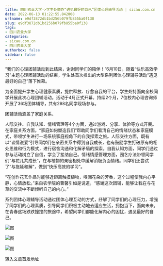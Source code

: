 ```yaml
---
title: 四川农业大学->学生处举办“遇见最好的自己”团体心理辅导活动 | sicau.com.cn
date: 2022-06-13 01:22:55.842008
urlname: e9df3872db1bd256b079fb855ba0f138
slug: e9df3872db1bd256b079fb855ba0f138
tags: 
- 四川农业大学
categories:
- sicau.com.cn
- 四川农业大学
authorbox: false
sidebar: false
---
```

“我们的心理团辅活动到此结束，谢谢同学们的陪伴！”6月10日，随着“快乐高效学习”主题心理团辅活动的结束，学生处首次推出的大型系列团体心理辅导活动“遇见最好的自己”落下帷幕。

为全面提升学生心理健康素质，提供释放、疗愈自我的平台，学生处特面向全校同学开展此次心理团辅活动。活动于4月正式开幕，持续2个月，7位校内心理咨询师开展了36场团体辅导，共有298名同学现场参与。

团辅活动涵盖了家庭关系、
<!--more-->
人际交往、自我认知、情绪管理等4个方面，通过游戏、分享、体验等方式开展。在家庭关系方面，“家庭如何塑造我们”帮助同学们看清自己的情绪状态和家庭模式，带领学生进行一场系统家庭视角下的自我探索之旅。人际交往方面，既有以“谈情说爱”引导同学们在亲密关系中得到自我成长，也有鼓励学生打破原有的相处思维和行为模式，进行宿舍沟通和化解矛盾的探索。自我认知方面，同学们通过参与活动树立了自信，学会了接纳自己。情绪情感管理方面，园艺疗法带领同学们“与花儿共成长”，在与植物的亲密相处中缓解消极负面情绪。同学们还尝试了“与拖延和解”，做到“快乐高效的学习”。

“在创作花艺作品时能够近距离触摸植物，嗅闻花朵的芳香，这个过程使我内心平静，心情放松。”来自农学院的曹馨引如是说道，“感谢这次团辅，能够让我在与花草的交流中不断倾听自己的内心。”

系列团体心理辅导活动通过团体心理互动的方式，纾解了同学们的心理压力，增强了同学们的心理素质，引导同学们积极主动地去适应生活，拥抱当下，面向未来。在青春这场跌跌撞撞的旅途中，希望同学们都能化解内心的困扰，遇见最好的自己。

![图](https://news.sicau.edu.cn/__local/2/B6/9C/FA52ED0C5D6CE9F1AD8F73570D8_4D63D933_11858.jpg)

![图](https://news.sicau.edu.cn/__local/3/79/8B/AE8A34143BB81D821B38277487B_ADBEB157_17791.jpg)

![图](https://news.sicau.edu.cn/__local/8/32/BB/F7A5BC6224B178673E1FDD86B18_37656137_18D41.jpg)

[转入文章首发地址](https://news.sicau.edu.cn/info/1078/68296.htm)
